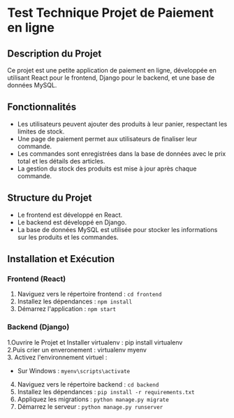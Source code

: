 # Test Technique Projet de Paiement en ligne

## Description du Projet
Ce projet est une petite application de paiement en ligne, développée en utilisant React pour le frontend, Django pour le backend, et une base de données MySQL.

## Fonctionnalités

- Les utilisateurs peuvent ajouter des produits à leur panier, respectant les limites de stock.
- Une page de paiement permet aux utilisateurs de finaliser leur commande.
- Les commandes sont enregistrées dans la base de données avec le prix total et les détails des articles.
- La gestion du stock des produits est mise à jour après chaque commande.

## Structure du Projet

- Le frontend est développé en React.
- Le backend est développé en Django.
- La base de données MySQL est utilisée pour stocker les informations sur les produits et les commandes.

## Installation et Exécution

### Frontend (React)

1. Naviguez vers le répertoire frontend : `cd frontend`   
2. Installez les dépendances : `npm install`   
3. Démarrez l'application : `npm start`   

### Backend (Django)
1.Ouvrire le Projet et Installer virtualenv : pip install virtualenv    
2.Puis crier un enveronement : virtualenv myenv     
3. Activez l'environnement virtuel :    
   - Sur Windows : `myenv\scripts\activate`
4. Naviguez vers le répertoire backend : `cd backend`   
5. Installez les dépendances : `pip install -r requirements.txt`
6. Appliquez les migrations : `python manage.py migrate`
7. Démarrez le serveur : `python manage.py runserver`




